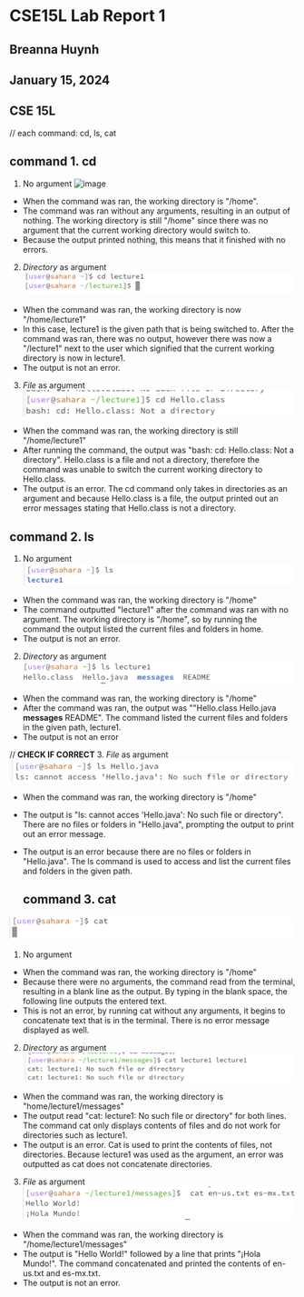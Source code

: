 # CSE15L Lab Report 1
## Breanna Huynh
## January 15, 2024
## CSE 15L

// each command: cd, ls, cat 

## command 1. cd
1. No argument
![image](https://github.com/beeannah/cse15l-lab-reports/assets/156740070/67cfd5c7-a4f0-4e34-b1a4-9e67240d7914)

* When the command was ran, the working directory is "/home".
* The command was ran without any arguments, resulting in an output of nothing. The working directory is still "/home" since there was no argument that the current working directory would switch to.  
* Because the output printed nothing, this means that it finished with no errors.

2. *Directory* as argument
![image](https://github.com/beeannah/cse15l-lab-reports/blob/main/cd%20directory.png)
* When the command was ran, the working directory is now "/home/lecture1"
* In this case, lecture1 is the given path that is being switched to. After the command was ran, there was no output, however there was now a "/lecture1" next to the user which signified that the current working directory is now in lecture1.
* The output is not an error.

3. *File* as argument
![image](https://github.com/beeannah/cse15l-lab-reports/blob/main/cs%20file.png)
* When the command was ran, the working directory is still "/home/lecture1"
* After running the command, the output was "bash:  cd:  Hello.class: Not a directory". Hello.class is a file and not a directory, therefore the command was unable to switch the current working directory to Hello.class. 
* The output is an error. The cd command only takes in directories as an argument and because Hello.class is a file, the output printed out an error messages stating that Hello.class is not a directory. 

## command 2. ls
1. No argument
![image](https://github.com/beeannah/cse15l-lab-reports/blob/main/ls%20no%20argument.png)
* When the command was ran, the working directory is "/home"
* The command outputted "lecture1" after the command was ran with no argument. The working directory is "/home", so by running the command the output listed the current files and folders in home.
* The output is not an error.

2. *Directory* as argument
![image](https://github.com/beeannah/cse15l-lab-reports/blob/main/ls%20directory.png)
* When the command was ran, the working directory is "/home"
* After the command was ran, the output was ""Hello.class  Hello.java  **messages**  README". The command listed the current files and folders in the given path, lecture1. 
* The output is not an error

// **CHECK IF CORRECT** 3. *File* as argument
![image](https://github.com/beeannah/cse15l-lab-reports/blob/main/ls%20file.png)
* When the command was ran, the working directory is "/home"
* The output is "ls:  cannot acces 'Hello.java': No such file or directory". There are no files or folders in "Hello.java", prompting the output to print out an error message.
* The output is an error because there are no files or folders in "Hello.java". The ls command is used to access and list  the current files and folders in the given path.

  ## command 3. cat
![image](https://github.com/beeannah/cse15l-lab-reports/blob/main/cat%20no%20argument.png)
1. No argument
* When the command was ran, the working directory is "/home"
* Because there were no arguments, the command read from the terminal, resulting in a blank line as the output. By typing in the blank space, the following line outputs the entered text.
* This is not an error, by running cat without any arguments, it begins to concatenate text that is in the terminal. There is no error message displayed as well.

2. *Directory* as argument
![image](https://github.com/beeannah/cse15l-lab-reports/blob/main/cat%20directory.png)
* When the command was ran, the working directory is "home/lecture1/messages"
* The output read "cat:  lecture1: No such file or directory" for both lines. The command cat only displays contents of files and do not work for directories such as lecture1.
* The output is an error. Cat is used to print the contents of files, not directories. Because lecture1 was used as the argument, an error was outputted as cat does not concatenate directories. 

3. *File* as argument
![image](https://github.com/beeannah/cse15l-lab-reports/blob/main/cat%20file.png)
* When the command was ran, the working directory is "/home/lecture1/messages"
* The output is "Hello World!" followed by a line that prints "¡Hola Mundo!". The command concatenated and printed the contents of en-us.txt and es-mx.txt.
* The output is not an error.

